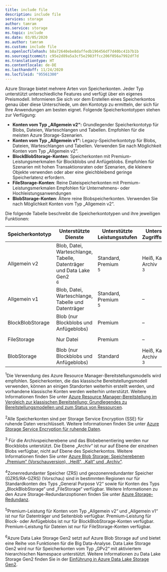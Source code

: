 ```yaml
---
title: include file
description: include file
services: storage
author: tamram
ms.service: storage
ms.topic: include
ms.date: 03/05/2020
ms.author: tamram
ms.custom: include file
ms.openlocfilehash: b8a72640ebe8daffedb196456df7d40bc41b7b1b
ms.sourcegitcommit: c95e2d89a5a3cf5e2983ffcc206f056a7992df7d
ms.translationtype: HT
ms.contentlocale: de-DE
ms.lasthandoff: 11/24/2020
ms.locfileid: "95561300"
---
```

Azure Storage bietet mehrere Arten von Speicherkonten. Jeder Typ unterstützt unterschiedliche Features und verfügt über ein eigenes Preismodell. Informieren Sie sich vor dem Erstellen eines Speicherkontos genau über diese Unterschiede, um den Kontotyp zu ermitteln, der sich für Ihre Anwendungen am besten eignet. Folgende Speicherkontotypen stehen zur Verfügung:

- **Konten vom Typ „Allgemein v2“:** Grundlegender Speicherkontotyp für Blobs, Dateien, Warteschlangen und Tabellen. Empfohlen für die meisten Azure Storage-Szenarien.
- **Konten vom Typ „Allgemein v1“:** Legacy-Speicherkontotyp für Blobs, Dateien, Warteschlangen und Tabellen. Verwenden Sie nach Möglichkeit Konten vom Typ „Allgemein v2“.
- **BlockBlobStorage-Konten**: Speicherkonten mit Premium-Leistungsmerkmalen für Blockblobs und Anfügeblobs. Empfohlen für Szenarien mit hohen Transaktionsraten oder Szenarien, die kleinere Objekte verwenden oder aber eine gleichbleibend geringe Speicherlatenz erfordern.
- **FileStorage-Konten**: Reine Dateispeicherkonten mit Premium-Leistungsmerkmalen Empfohlen für Unternehmens- oder Hochleistungsanwendungen
- **BlobStorage-Konten**: Ältere reine Blobspeicherkonten. Verwenden Sie nach Möglichkeit Konten vom Typ „Allgemein v2“.

Die folgende Tabelle beschreibt die Speicherkontotypen und ihre jeweiligen Funktionen:

| Speicherkontotyp | Unterstützte Dienste                       | Unterstützte Leistungsstufen      | Unterstützte Zugriffsebenen         | Replikationsoptionen               | Bereitstellungsmodell<div role="complementary" aria-labelledby="deployment-model"><sup>1</sup></div> | Verschlüsselung<div role="complementary" aria-labelledby="encryption"><sup>2</sup></div> |
|----------------------|------------------------------------------|-----------------------------|--------------------------------|-----------------------------------|------------------------------|------------------------|
| Allgemein v2   | Blob, Datei, Warteschlange, Tabelle, Datenträger und Data Lake Gen2<div role="complementary" aria-labelledby="data-lake-gen2"><sup>6</sup></div>      | Standard, Premium<div role="complementary" aria-labelledby="premium-performance"><sup>5</sup></div> | Heiß, Kalt, Archiv<div role="complementary" aria-labelledby="archive"><sup>3</sup></div> | LRS, GRS, RA-GRS, ZRS, GZRS (Vorschau), RA-GZRS (Vorschau)<div role="complementary" aria-labelledby="zone-redundant-storage"><sup>4</sup></div> | Ressourcen-Manager             | Verschlüsselt              |
| Allgemein v1   | Blob, Datei, Warteschlange, Tabelle und Datenträger       | Standard, Premium<div role="complementary" aria-labelledby="premium-performance"><sup>5</sup></div> | –                            | LRS, GRS, RA-GRS                  | Resource Manager, klassisch    | Verschlüsselt              |
| BlockBlobStorage   | Blob (nur Blockblobs und Anfügeblobs) | Premium                       | –                            | LRS, ZRS<div role="complementary" aria-labelledby="zone-redundant-storage"><sup>4</sup></div>                               | Ressourcen-Manager             | Verschlüsselt              |
| FileStorage   | Nur Datei | Premium                       | –                            | LRS, ZRS<div role="complementary" aria-labelledby="zone-redundant-storage"><sup>4</sup></div>                               | Ressourcen-Manager             | Verschlüsselt              |
| BlobStorage         | Blob (nur Blockblobs und Anfügeblobs) | Standard                      | Heiß, Kalt, Archiv<div role="complementary" aria-labelledby="archive"><sup>3</sup></div> | LRS, GRS, RA-GRS                  | Ressourcen-Manager             | Verschlüsselt              |

<div id="deployment-model"><sup>1</sup>Die Verwendung des Azure Resource Manager-Bereitstellungsmodells wird empfohlen. Speicherkonten, die das klassische Bereitstellungsmodell verwenden, können an einigen Standorten weiterhin erstellt werden, und vorhandene klassische Konten werden weiterhin unterstützt. Weitere Informationen finden Sie unter <a href="/azure/azure-resource-manager/resource-manager-deployment-model">Azure Resource Manager-Bereitstellung im Vergleich zur klassischen Bereitstellung: Grundlegendes zu Bereitstellungsmodellen und zum Status von Ressourcen</a>.</div><br/>

<div id="encryption"><sup>2</sup>Alle Speicherkonten sind per Storage Service Encryption (SSE) für ruhende Daten verschlüsselt. Weitere Informationen finden Sie unter <a href="/azure/storage/common/storage-service-encryption">Azure Storage Service Encryption für ruhende Daten</a>.</div><br/>

<div id="archive"><sup>3</sup> Für die Archivspeicherebene und das Blobebenentiering werden nur Blockblobs unterstützt. Die Ebene „Archiv“ ist nur auf Ebene der einzelnen Blobs verfügbar, nicht auf Ebene des Speicherkontos. Weitere Informationen finden Sie unter <a href="/azure/storage/blobs/storage-blob-storage-tiers">Azure Blob Storage: Speicherebenen „Premium“ (Vorschauversion), „Heiß“, „Kalt“ und „Archiv“</a>.</div><br/>

<div id="zone-redundant-storage"><sup>4</sup>Zonenredundanter Speicher (ZRS) und geozonenredundanter Speicher (GZRS/RA-GZRS) (Vorschau) sind in bestimmten Regionen nur für Standardkonten des Typs „General Purpose V2“ sowie für Konten des Typs „BlockBlobStorage“ und „FileStorage“ verfügbar. Weitere Informationen zu den Azure Storage-Redundanzoptionen finden Sie unter <a href="/azure/storage/common/storage-redundancy">Azure Storage-Redundanz</a>.</div><br/>

<div id="premium-performance"><sup>5</sup>Premium-Leistung für Konten vom Typ „Allgemein v2“ und „Allgemein v1“ ist nur für Datenträger und Seitenblob verfügbar. Premium-Leistung für Block- oder Anfügeblobs ist nur für BlockBlobStorage-Konten verfügbar. Premium-Leistung für Dateien ist nur für FileStorage-Konten verfügbar.</div><br/>

<div id="data-lake-gen2"><sup>6</sup>Azure Data Lake Storage Gen2 setzt auf Azure Blob Storage auf und bietet eine Reihe von Funktionen für die Big Data-Analyse. Data Lake Storage Gen2 wird nur für Speicherkonten vom Typ „GPv2“ mit aktiviertem hierarchischen Namespace unterstützt. Weitere Informationen zu Data Lake Storage Gen2 finden Sie in der <a href="/azure/storage/blobs/data-lake-storage-introduction">Einführung in Azure Data Lake Storage Gen2</a>.</div>
